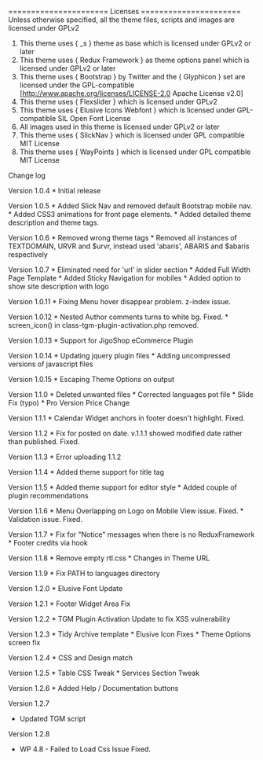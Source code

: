====================== Licenses ======================
Unless otherwise specified, all the theme files, scripts and images
are licensed under GPLv2

1. This theme uses { _s } theme as base which is licensed under GPLv2 or later
2. This theme uses { Redux Framework } as theme options panel which is licensed under GPLv2 or later
3. This theme uses { Bootstrap } by Twitter and the { Glyphicon } set are licensed under the GPL-compatible [http://www.apache.org/licenses/LICENSE-2.0 Apache License v2.0]
4. This theme uses { Flexslider } which is licensed under GPLv2
5. This theme uses { Elusive Icons Webfont } which is licensed under GPL-compatible SIL Open Font License
6. All images used in this theme is licensed under GPLv2 or later
7. This theme uses { SlickNav } which is licensed under GPL compatible MIT License
8. This theme uses { WayPoints } which is licensed under GPL compatible MIT License


Change log

Version 1.0.4 
	* Initial release

Version 1.0.5
	* Added Slick Nav and removed default Bootstrap mobile nav.
	* Added CSS3 animations for front page elements.
	* Added detailed theme description and theme tags.

Version 1.0.6
	* Removed wrong theme tags
	* Removed all instances of TEXTDOMAIN, URVR and $urvr, instead used 'abaris', ABARIS and $abaris respectively

Version 1.0.7
	* Eliminated need for 'url' in slider section
	* Added Full Width Page Template
	* Added Sticky Navigation for mobiles
	* Added option to show site description with logo

Version 1.0.11
	* Fixing Menu hover disappear problem. z-index issue.

Version 1.0.12
	* Nested Author comments turns to white bg. Fixed.
	* screen_icon() in class-tgm-plugin-activation.php removed.

Version 1.0.13
	* Support for JigoShop eCommerce Plugin

Version 1.0.14
	* Updating jquery plugin files
	* Adding uncompressed versions of javascript files

Version 1.0.15
	* Escaping Theme Options on output

Version 1.1.0
	* Deleted unwanted files
	* Corrected languages pot file
	* Slide Fix (typo)
	* Pro Version Price Change

Version 1.1.1
	* Calendar Widget anchors in footer doesn't highlight. Fixed.

Version 1.1.2
	* Fix for posted on date. v.1.1.1 showed modified date rather than published. Fixed.

Version 1.1.3
	* Error uploading 1.1.2

Version 1.1.4
	* Added theme support for title tag

Version 1.1.5
	* Added theme support for editor style
	* Added couple of plugin recommendations

Version 1.1.6
	* Menu Overlapping on Logo on Mobile View issue. Fixed.
	* Validation issue. Fixed.

Version 1.1.7
	* Fix for "Notice" messages when there is no ReduxFramework
	* Footer credits via hook

Version 1.1.8
	* Remove empty rtl.css
	* Changes in Theme URL

Version 1.1.9
	* Fix PATH to languages directory
	
Version 1.2.0
	* Elusive Font Update

Version 1.2.1
	* Footer Widget Area Fix

Version 1.2.2
	* TGM Plugin Activation Update to fix XSS vulnerability

Version 1.2.3
	* Tidy Archive template
	* Elusive Icon Fixes
	* Theme Options screen fix

Version 1.2.4
	* CSS and Design match

Version 1.2.5
	* Table CSS Tweak
	* Services Section Tweak

Version 1.2.6
	* Added Help / Documentation buttons

Version 1.2.7
* Updated TGM script

Version 1.2.8
* WP 4.8 - Failed to Load Css Issue Fixed. 